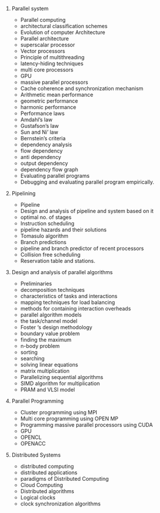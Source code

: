 1. Parallel system

   - Parallel computing
   - architectural classification schemes
   - Evolution of computer Architecture
   - Parallel architecture
   - superscalar processor
   - Vector processors
   - Principle of multithreading
   - latency-hiding techniques
   - multi core processors
   - GPU
   - massive parallel processors
   - Cache coherence and synchronization mechanism
   - Arithmetic mean performance
   - geometric performance
   - harmonic performance
   - Performance laws
   - Amdahl’s law
   - Gustafson’s law
   - Sun and Ni’ law
   - Bernstein’s criteria
   - dependency analysis
   - flow dependency
   - anti dependency
   - output dependency
   - dependency flow graph
   - Evaluating parallel programs
   - Debugging and evaluating parallel program empirically.

2. Pipelining

   - Pipeline
   - Design and analysis of pipeline and system based on it
   - optimal no. of stages
   - Instruction scheduling
   - pipeline hazards and their solutions
   - Tomasulo algorithm
   - Branch predictions
   - pipeline and branch predictor of recent processors
   - Collision free scheduling
   - Reservation table and stations.

3. Design and analysis of parallel algorithms

   - Preliminaries
   - decomposition techniques
   - characteristics of tasks and interactions
   - mapping techniques for load balancing
   - methods for containing interaction overheads
   - parallel algorithm models
   - the task/channel model
   - Foster ‘s design methodology
   - boundary value problem
   - finding the maximum
   - n-body problem
   - sorting
   - searching
   - solving linear equations
   - matrix multiplication
   - Parallelizing sequential algorithms
   - SIMD algorithm for multiplication
   - PRAM and VLSI model

4. Parallel Programming

   - Cluster programming using MPI
   - Multi core programming using OPEN MP
   - Programming massive parallel processors using CUDA
   - GPU
   - OPENCL
   - OPENACC

5. Distributed Systems

   - distributed computing
   - distributed applications
   - paradigms of Distributed Computing
   - Cloud Computing
   - Distributed algorithms
   - Logical clocks
   - clock synchronization algorithms
